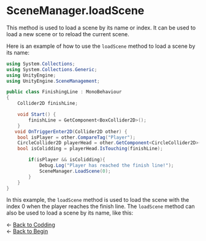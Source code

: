 # SceneManager.loadScene

This method is used to load a scene by its name or index. It can be used to load a new scene or to reload the current scene.

Here is an example of how to use the `loadScene` method to load a scene by its name:

```csharp
using System.Collections;
using System.Collections.Generic;
using UnityEngine;
using UnityEngine.SceneManagement;

public class FinishingLine : MonoBehaviour
{
    Collider2D finishLine;

    void Start() {
        finishLine = GetComponent<BoxCollider2D>();
    }
   void OnTriggerEnter2D(Collider2D other) {        
    bool isPlayer = other.CompareTag("Player");
    CircleCollider2D playerHead = other.GetComponent<CircleCollider2D>();
    bool isColidding = playerHead.IsTouching(finishLine);

        if(isPlayer && isColidding){
            Debug.Log("Player has reached the finish line!");
            SceneManager.LoadScene(0);
        }
    }
}
```

In this example, the `loadScene` method is used to load the scene with the index 0 when the player reaches the finish line. The `loadScene` method can also be used to load a scene by its name, like this:

&larr; [Back to Codding](./Coding_unity.md)\
&larr; [Back to Begin](./readme.md)